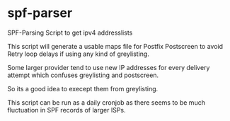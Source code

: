 # spf-parser
SPF-Parsing Script to get ipv4 addresslists

This script will generate a usable maps file for Postfix Postscreen to avoid Retry loop delays if using any kind of greylisting.

Some larger provider tend to use new IP addresses for every delivery attempt which confuses greylisting and postscreen.

So its a good idea to execept them from greylisting.


This script can be run as a daily cronjob as there seems to be much fluctuation in SPF records of larger ISPs.
